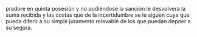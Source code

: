 pradore en quinta posesión y no pudiéndose la sanción le desvolvera la suma recibida y las costas que de la incertidumbre se le siguen cuya que pueda diferir a su simple juramento relevable de los que puedan depoer a su segura.